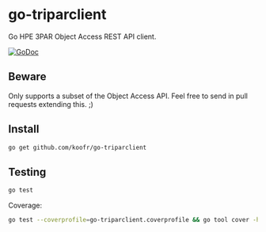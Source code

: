 go-triparclient
==============

Go HPE 3PAR Object Access REST API client.

[![GoDoc](https://godoc.org/github.com/koofr/go-triparclient?status.png)](https://godoc.org/github.com/koofr/go-triparclient)

## Beware

Only supports a subset of the Object Access API. Feel free to send in pull requests extending this. ;)

## Install

```sh
go get github.com/koofr/go-triparclient
```

## Testing

```sh
go test
```

Coverage:

```sh
go test --coverprofile=go-triparclient.coverprofile && go tool cover -html=go-triparclient.coverprofile
```

